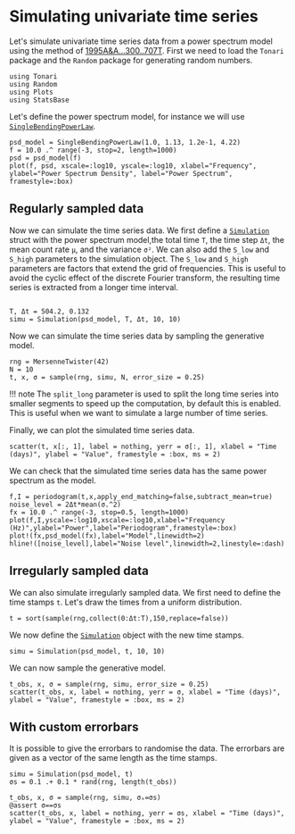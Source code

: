 # Simulating univariate time series

Let's simulate univariate time series data from a power spectrum model using the method of [1995A&A...300..707T](@cite).
First we need to load the `Tonari` package and the `Random` package for generating random numbers.

```@example simulation_univariate
using Tonari
using Random
using Plots
using StatsBase
```

Let's define the power spectrum model, for instance we will use [`SingleBendingPowerLaw`](@ref).

```@example simulation_univariate
psd_model = SingleBendingPowerLaw(1.0, 1.13, 1.2e-1, 4.22)
f = 10.0 .^ range(-3, stop=2, length=1000)
psd = psd_model(f)
plot(f, psd, xscale=:log10, yscale=:log10, xlabel="Frequency", ylabel="Power Spectrum Density", label="Power Spectrum", framestyle=:box)
```
## Regularly sampled data

Now we can simulate the time series data. We first define a [`Simulation`](@ref) struct with the power spectrum model,the total time `T`, the time step `Δt`, the mean count rate `μ`, and the variance `σ²`. We can also add the `S_low` and `S_high` parameters to the simulation object. The `S_low` and `S_high` parameters are factors that extend the grid of frequencies. This is useful to avoid the cyclic effect of the discrete Fourier transform, the resulting time series is extracted from a longer time interval.


```@example simulation_univariate

T, Δt = 504.2, 0.132
simu = Simulation(psd_model, T, Δt, 10, 10)
```

Now we can simulate the time series data by sampling the generative model.

```@example simulation_univariate
rng = MersenneTwister(42)
N = 10
t, x, σ = sample(rng, simu, N, error_size = 0.25)
```

!!! note
    The `split_long` parameter is used to split the long time series into smaller segments to speed up the computation, by default this is enabled. This is useful when we want to simulate a large number of time series.

Finally, we can plot the simulated time series data.

```@example simulation_univariate
scatter(t, x[:, 1], label = nothing, yerr = σ[:, 1], xlabel = "Time (days)", ylabel = "Value", framestyle = :box, ms = 2)
```

We can check that the simulated time series data has the same power spectrum as the model.

```@example simulation_univariate
f,I = periodogram(t,x,apply_end_matching=false,subtract_mean=true)
noise_level = 2Δt*mean(σ.^2)
fx = 10.0 .^ range(-3, stop=0.5, length=1000)
plot(f,I,yscale=:log10,xscale=:log10,xlabel="Frequency (Hz)",ylabel="Power",label="Periodogram",framestyle=:box)
plot!(fx,psd_model(fx),label="Model",linewidth=2)
hline!([noise_level],label="Noise level",linewidth=2,linestyle=:dash)
```

## Irregularly sampled data

We can also simulate irregularly sampled data. We first need to define the time stamps `t`. Let's draw the times from a uniform distribution.

```@example simulation_univariate
t = sort(sample(rng,collect(0:Δt:T),150,replace=false))
```

We now define the [`Simulation`](@ref) object  with the new time stamps.

```@example simulation_univariate
simu = Simulation(psd_model, t, 10, 10)
```

 We can now sample the generative model.
```@example simulation_univariate
t_obs, x, σ = sample(rng, simu, error_size = 0.25)
scatter(t_obs, x, label = nothing, yerr = σ, xlabel = "Time (days)", ylabel = "Value", framestyle = :box, ms = 2)
```


## With custom errorbars

It is possible to give the errorbars to randomise the data. The errorbars are given as a vector of the same length as the time stamps.

```@example simulation_univariate
simu = Simulation(psd_model, t)
σs = 0.1 .+ 0.1 * rand(rng, length(t_obs))

t_obs, x, σ = sample(rng, simu, σₓ=σs)
@assert σ==σs
scatter(t_obs, x, label = nothing, yerr = σs, xlabel = "Time (days)", ylabel = "Value", framestyle = :box, ms = 2)
```
